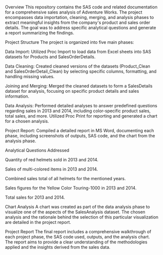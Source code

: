 Overview
This repository contains the SAS code and related documentation for a comprehensive sales analysis of Adventure Works. The project encompasses data importation, cleaning, merging, and analysis phases to extract meaningful insights from the company's product and sales order details. The goal was to address specific analytical questions and generate a report summarizing the findings.

Project Structure
The project is organized into five main phases:

Data Import: Utilized Proc Import to load data from Excel sheets into SAS datasets for Products and SalesOrderDetails.

Data Cleaning: Created cleaned versions of the datasets (Product_Clean and SalesOrderDetail_Clean) by selecting specific columns, formatting, and handling missing values.

Joining and Merging: Merged the cleaned datasets to form a SalesDetails dataset for analysis, focusing on specific product details and sales information.

Data Analysis: Performed detailed analyses to answer predefined questions regarding sales in 2013 and 2014, including color-specific product sales, total sales, and more. Utilized Proc Print for reporting and generated a chart for a chosen analysis.

Project Report: Compiled a detailed report in MS Word, documenting each phase, including screenshots of outputs, SAS code, and the chart from the analysis phase.

Analytical Questions Addressed

Quantity of red helmets sold in 2013 and 2014.

Sales of multi-colored items in 2013 and 2014.

Combined sales total of all helmets for the mentioned years.

Sales figures for the Yellow Color Touring-1000 in 2013 and 2014.

Total sales for 2013 and 2014.

Chart Analysis
A chart was created as part of the data analysis phase to visualize one of the aspects of the SalesAnalysis dataset. The chosen analysis and the rationale behind the selection of this particular visualization are detailed in the project report.

Project Report
The final report includes a comprehensive walkthrough of each project phase, the SAS code used, outputs, and the analysis chart. The report aims to provide a clear understanding of the methodologies applied and the insights derived from the sales data.
